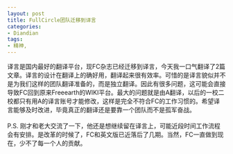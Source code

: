 ```yaml
---
layout: post
title: FullCircle团队迁移到译言
categories:
- Diandian
tags:
- 精神, 
---
```

译言是国内最好的翻译平台，现FC杂志已经迁移到译言，今天我一口气翻译了2篇文章。译言的设计在翻译上的确好用，翻译起来很有效率。可惜的是译言貌似并不是为我们这样的团队翻译准备的，而是独立翻译。因此有很多问题，这可能会直接导致FC回到原来Freeearth的WIKI平台。最大的问题就是由A翻译，以后的一校二校都只有用A的译言账号才能修改，这样是完全不符合FC的工作习惯的。希望译言能够及时改进，毕竟真正的翻译还是要靠一个团队而不是孤军奋战。
<br />
<br />P.S. 刚才和老大交流了一下，他还是想继续留在译言上，可能近段时间工作流程会有安排。是改革的时候了，FC和英文版已近落后了几期。当然，FC一直做到现在，少不了每一个人的贡献。